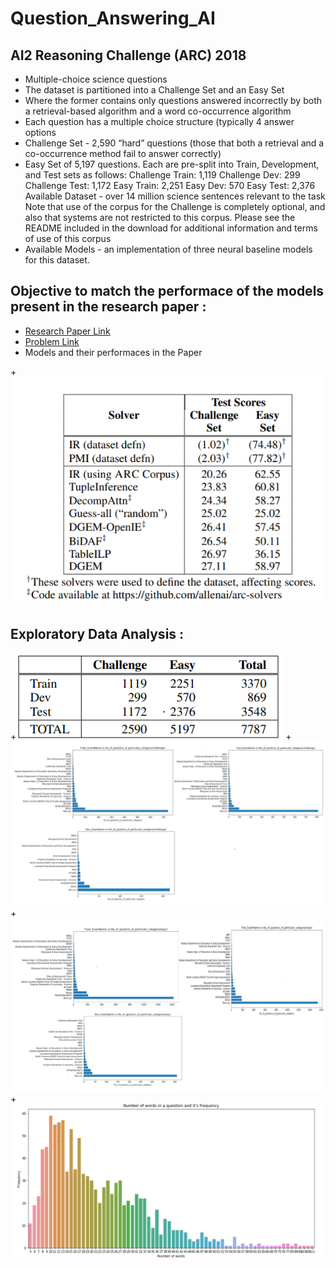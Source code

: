 # Question_Answering_AI
## AI2 Reasoning Challenge (ARC) 2018 

+ Multiple-choice science questions
+ The dataset is partitioned into a Challenge Set and an Easy Set 
+ Where the former contains only questions answered incorrectly by both a retrieval-based algorithm and a word co-occurrence algorithm 
+ Each question has a multiple choice structure (typically 4 answer options 
+ Challenge Set  - 2,590 “hard” questions (those that both a retrieval and a co-occurrence method fail to answer correctly)  
+ Easy Set of 5,197 questions. Each are pre-split into Train, Development, and Test sets as follows: Challenge Train: 1,119 Challenge Dev: 299 Challenge Test: 1,172 Easy Train: 2,251 Easy Dev: 570 Easy Test: 2,376 Available Dataset - over 14 million science sentences relevant to the task Note that use of the corpus for the Challenge is completely optional, and also that systems are not restricted to this corpus. Please see the README included in the download for additional information and terms of use of this corpus 
+ Available Models - an implementation of three neural baseline models for this dataset.


## Objective to match the performace of the models present in the research paper : 
+ [Research Paper Link](https://arxiv.org/pdf/1803.05457.pdf)
+ [Problem Link](https://allenai.org/data/arc)
+ Models and their performaces in the Paper

+![alt text](ResearchPaper_model_performance.PNG "Logo Title Text 1")

## Exploratory Data Analysis :
+![alt text](EDA_analysis/DatasetGrid.PNG "EDA image")
+![alt text](EDA_analysis/Callenge_Exam_Analysis.PNG "EDA image")
+![alt text](EDA_analysis/Easy_Exam_Analysis_.PNG "EDA image")
+![alt text](EDA_analysis/No_of_words_in_sentence.PNG "EDA image")




